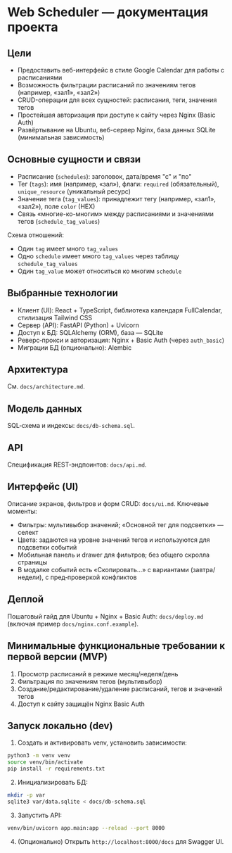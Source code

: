 # Web Scheduler — документация проекта

## Цели

- Предоставить веб-интерфейс в стиле Google Calendar для работы с расписаниями
- Возможность фильтрации расписаний по значениям тегов (например, «зал1», «зал2»)
- CRUD-операции для всех сущностей: расписания, теги, значения тегов
- Простейшая авторизация при доступе к сайту через Nginx (Basic Auth)
- Развёртывание на Ubuntu, веб-сервер Nginx, база данных SQLite (минимальная зависимость)

## Основные сущности и связи

- Расписание (`schedules`): заголовок, дата/время "с" и "по"
- Тег (`tags`): имя (например, «зал»), флаги: `required` (обязательный), `unique_resource` (уникальный ресурс)
- Значение тега (`tag_values`): принадлежит тегу (например, «зал1», «зал2»), поле `color` (HEX)
- Связь «многие-ко-многим» между расписаниями и значениями тегов (`schedule_tag_values`)

Схема отношений:

- Один `tag` имеет много `tag_values`
- Одно `schedule` имеет много `tag_values` через таблицу `schedule_tag_values`
- Один `tag_value` может относиться ко многим `schedule`

## Выбранные технологии

- Клиент (UI): React + TypeScript, библиотека календаря FullCalendar, стилизация Tailwind CSS
- Сервер (API): FastAPI (Python) + Uvicorn
- Доступ к БД: SQLAlchemy (ORM), база — SQLite
- Реверс‑прокси и авторизация: Nginx + Basic Auth (через `auth_basic`)
- Миграции БД (опционально): Alembic

## Архитектура

См. `docs/architecture.md`.

## Модель данных

SQL‑схема и индексы: `docs/db-schema.sql`.

## API

Спецификация REST‑эндпоинтов: `docs/api.md`.

## Интерфейс (UI)

Описание экранов, фильтров и форм CRUD: `docs/ui.md`.
Ключевые моменты:
- Фильтры: мультивыбор значений; «Основной тег для подсветки» — селект
- Цвета: задаются на уровне значений тегов и используются для подсветки событий
- Мобильная панель и drawer для фильтров; без общего скролла страницы
- В модалке событий есть «Скопировать…» с вариантами (завтра/недели), с пред‑проверкой конфликтов

## Деплой

Пошаговый гайд для Ubuntu + Nginx + Basic Auth: `docs/deploy.md` (включая пример `docs/nginx.conf.example`).

## Минимальные функциональные требовании к первой версии (MVP)

1. Просмотр расписаний в режиме месяц/неделя/день
2. Фильтрация по значениям тегов (мультивыбор)
3. Создание/редактирование/удаление расписаний, тегов и значений тегов
4. Доступ к сайту защищён Nginx Basic Auth

## Запуск локально (dev)

1. Создать и активировать venv, установить зависимости:

```bash
python3 -m venv venv
source venv/bin/activate
pip install -r requirements.txt
```

2. Инициализировать БД:

```bash
mkdir -p var
sqlite3 var/data.sqlite < docs/db-schema.sql
```

3. Запустить API:

```bash
venv/bin/uvicorn app.main:app --reload --port 8000
```

4. (Опционально) Открыть `http://localhost:8000/docs` для Swagger UI.


